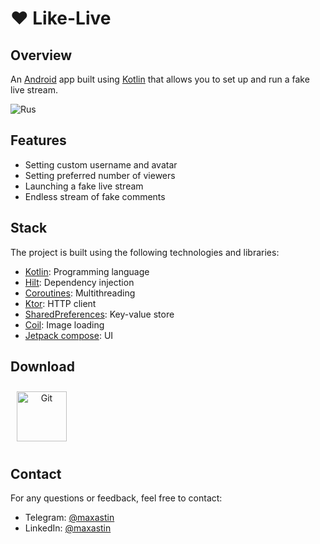 # ❤️ Like-Live

## Overview

An [Android](https://www.android.com/) app built using [Kotlin](https://kotlinlang.org/) that allows you to set up and run a fake live stream.

![Rus](https://github.com/MaxAstin/Like-Live/assets/36783631/1c90b80c-83b3-4ff1-bbe7-41f44c67f67e)

## Features

- Setting custom username and avatar
- Setting preferred number of viewers
- Launching a fake live stream
- Endless stream of fake comments

## Stack

The project is built using the following technologies and libraries:
- [Kotlin](https://kotlinlang.org/): Programming language
- [Hilt](https://dagger.dev/hilt/): Dependency injection
- [Coroutines](https://github.com/Kotlin/kotlinx.coroutines): Multithreading
- [Ktor](https://ktor.io/): HTTP client
- [SharedPreferences](https://developer.android.com/reference/android/content/SharedPreferences): Key-value store
- [Coil](https://coil-kt.github.io/coil/): Image loading
- [Jetpack compose](https://developer.android.com/jetpack/compose): UI

## Download

<a align="center" href="https://play.google.com/store/apps/details?id=com.bunbeauty.fakelivestream&gl=us"><img style="margin: 10px" src="https://play.google.com/intl/en_us/badges/static/images/badges/en_badge_web_generic.png" alt="Git" height="80" /></a>

## Contact

For any questions or feedback, feel free to contact:

- Telegram: [@maxastin](https://t.me/maxastin)
- LinkedIn: [@maxastin](https://www.linkedin.com/in/maxastin/)
